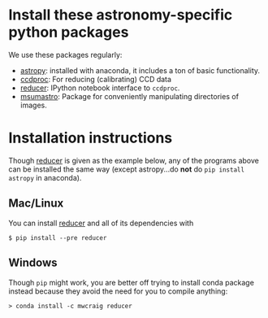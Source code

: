 # Install these astronomy-specific python packages

We use these packages regularly:

+ [astropy](http://astropy.org): installed with anaconda, it includes a ton of basic functionality.
+ [ccdproc](http://ccdproc.readthedocs.org): For reducing (calibrating) CCD data
+ [reducer](https://github.com/mwcraig/reducer): IPython notebook interface to `ccdproc`.
+ [msumastro](http://msum-astro.readthedocs.org): Package for conveniently manipulating directories of images.

# Installation instructions

Though [reducer](https://github.com/mwcraig/reducer) is given as the example below, any of the programs above can be installed the same way (except astropy...do **not** do `pip install astropy` in anaconda).

## Mac/Linux

You can install [reducer](https://github.com/mwcraig/reducer) and all of its dependencies with

```
$ pip install --pre reducer
```

## Windows

Though `pip` might work, you are better off trying to install conda package instead because they avoid the need for you to compile anything:

```
> conda install -c mwcraig reducer
```

